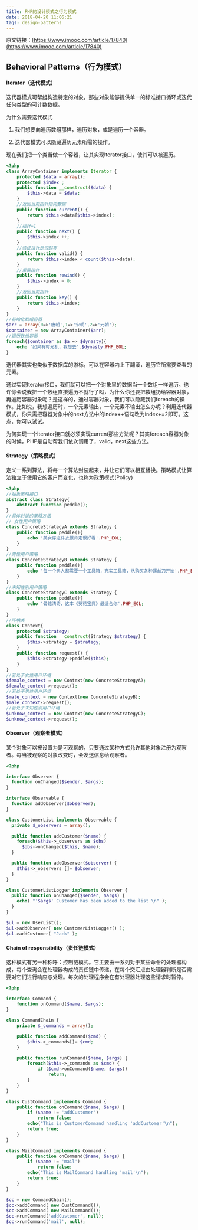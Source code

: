```yaml
---
title: PHP的设计模式之行为模式
date: 2018-04-20 11:06:21
tags: design-patterns
---
```

原文链接：[https://www.imooc.com/article/17840](https://www.imooc.com/article/17840)

## Behavioral Patterns（行为模式）
#### Iterator（迭代模式）
迭代器模式可帮组构造特定的对象，那些对象能够提供单一的标准接口循环或迭代任何类型的可计数数据。

为什么需要迭代模式

1. 我们想要向遍历数组那样，遍历对象，或是遍历一个容器。

2. 迭代器模式可以隐藏遍历元素所需的操作。

现在我们把一个类当做一个容器，让其实现Iterator接口，使其可以被遍历。
<!-- more -->
```php
<?php 
class ArrayContainer implements Iterator { 
    protected $data = array();
    protected $index ;
    public function __construct($data) { 
        $this->data = $data; 
    } 
    //返回当前指针指向数据
    public function current() { 
        return $this->data[$this->index]; 
    } 
    //指针+1
    public function next() { 
        $this->index ++; 
    } 
    //验证指针是否越界
    public function valid() { 
        return $this->index < count($this->data); 
    } 
    //重置指针
    public function rewind() { 
        $this->index = 0; 
    } 
    //返回当前指针
    public function key() { 
        return $this->index; 
    } 
} 
//初始化数组容器
$arr = array(0=>'唐朝',1=>'宋朝',2=>'元朝'); 
$container = new ArrayContainer($arr); 
//遍历数组容器
foreach($container as $a => $dynasty){ 
    echo '如果有时光机，我想去'.$dynasty.PHP_EOL; 
}
```
迭代器其实也类似于数据库的游标，可以在容器内上下翻滚，遍历它所需要查看的元素。

通过实现Iterator接口，我们就可以把一个对象里的数据当一个数组一样遍历。也许你会说我把一个数组直接遍历不就行了吗，为什么你还要把数组扔给容器对象，再遍历容器对象呢？是这样的，通过容器对象，我们可以隐藏我们foreach的操作。比如说，我想遍历时，一个元素输出，一个元素不输出怎么办呢？利用迭代器模式，你只需把容器对象中的next方法中的index++语句改为index+=2即可。这点，你可以试试。

为何实现一个Iterator接口就必须实现current那些方法呢？其实foreach容器对象的时候，PHP是自动帮我们依次调用了，valid，next这些方法。

#### Strategy（策略模式）
定义一系列算法，将每一个算法封装起来，并让它们可以相互替换。策略模式让算法独立于使用它的客户而变化，也称为政策模式(Policy)
```php
<?php 
//抽象策略接口
abstract class Strategy{ 
    abstract function peddle(); 
} 
//具体封装的策略方法
// 女性用户策略
class ConcreteStrategyA extends Strategy { 
    public function peddle(){ 
        echo '美女穿这件衣服肯定很好看'.PHP_EOL; 
    } 
} 
//男性用户策略
class ConcreteStrategyB extends Strategy { 
    public function peddle(){ 
        echo '每一个男人都需要一个工具箱，充实工具箱，从购买各种螺丝刀开始'.PHP_EOL; 
    } 
} 
//未知性别用户策略
class ConcreteStrategyC extends Strategy { 
    public function peddle(){ 
        echo '骨骼清奇，这本《葵花宝典》最适合你'.PHP_EOL; 
    } 
} 
//环境类
class Context{ 
    protected $strategy; 
    public function __construct(Strategy $strategy) { 
        $this->strategy = $strategy; 
    } 
    public function request() { 
        $this->strategy->peddle($this); 
    } 
} 
//若处于女性用户环境
$female_context = new Context(new ConcreteStrategyA); 
$female_context->request(); 
//若处于男性用户环境
$male_context = new Context(new ConcreteStrategyB); 
$male_context->request(); 
//若处于未知性别用户环境
$unknow_context = new Context(new ConcreteStrategyC); 
$unknow_context->request();
```
#### Observer（观察者模式）
某个对象可以被设置为是可观察的，只要通过某种方式允许其他对象注册为观察者。每当被观察的对象改变时，会发送信息给观察者。
```php
<?php

interface Observer {
  function onChanged($sender, $args);
}

interface Observable {
  function addObserver($observer);
}

class CustomerList implements Observable {
  private $_observers = array();

  public function addCustomer($name) {
    foreach($this->_observers as $obs)
      $obs->onChanged($this, $name);
  }

  public function addObserver($observer) {
    $this->_observers []= $observer;
  }
}

class CustomerListLogger implements Observer {
  public function onChanged($sender, $args) {
    echo( "'$args' Customer has been added to the list \n" );
  }
}

$ul = new UserList();
$ul->addObserver( new CustomerListLogger() );
$ul->addCustomer( "Jack" );
```

#### Chain of responsibility（责任链模式）
这种模式有另一种称呼：控制链模式。它主要由一系列对于某些命令的处理器构成，每个查询会在处理器构成的责任链中传递，在每个交汇点由处理器判断是否需要对它们进行响应与处理。每次的处理程序会在有处理器处理这些请求时暂停。
```php
<?php

interface Command {
    function onCommand($name, $args);
}

class CommandChain {
    private $_commands = array();

    public function addCommand($cmd) {
        $this->_commands[]= $cmd;
    }

    public function runCommand($name, $args) {
        foreach($this->_commands as $cmd) {
            if ($cmd->onCommand($name, $args))
                return;
        }
    }
}

class CustCommand implements Command {
    public function onCommand($name, $args) {
        if ($name != 'addCustomer')
            return false;
        echo("This is CustomerCommand handling 'addCustomer'\n");
        return true;
    }
}

class MailCommand implements Command {
    public function onCommand($name, $args) {
        if ($name != 'mail')
            return false;
        echo("This is MailCommand handling 'mail'\n");
        return true;
    }
}

$cc = new CommandChain();
$cc->addCommand( new CustCommand());
$cc->addCommand( new MailCommand());
$cc->runCommand('addCustomer', null);
$cc->runCommand('mail', null);
```